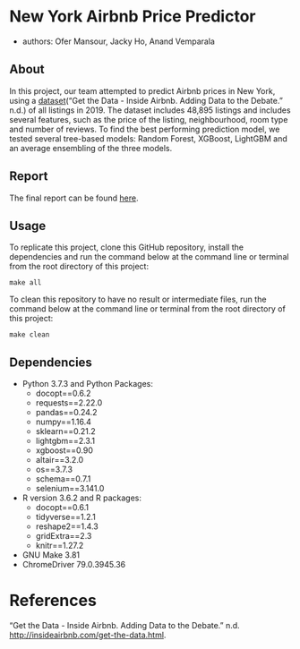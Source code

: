 
# New York Airbnb Price Predictor

  - authors: Ofer Mansour, Jacky Ho, Anand Vemparala

## About

In this project, our team attempted to predict Airbnb prices in New
York, using a [dataset](http://insideairbnb.com/get-the-data.html)(“Get
the Data - Inside Airbnb. Adding Data to the Debate.” n.d.) of all
listings in 2019. The dataset includes 48,895 listings and includes
several features, such as the price of the listing, neighbourhood, room
type and number of reviews. To find the best performing prediction
model, we tested several tree-based models: Random Forest, XGBoost,
LightGBM and an average ensembling of the three models.

## Report

The final report can be found
[here](https://github.com/UBC-MDS/DSCI_522_Group405/blob/master/doc/final_report.md).

## Usage

To replicate this project, clone this GitHub repository, install the
dependencies and run the command below at the command line or terminal
from the root directory of this project:

    make all

To clean this repository to have no result or intermediate files, run
the command below at the command line or terminal from the root
directory of this project:

    make clean

## Dependencies

  - Python 3.7.3 and Python Packages:
      - docopt==0.6.2
      - requests==2.22.0
      - pandas==0.24.2
      - numpy==1.16.4
      - sklearn==0.21.2
      - lightgbm==2.3.1
      - xgboost==0.90
      - altair==3.2.0
      - os==3.7.3
      - schema==0.7.1
      - selenium==3.141.0
  - R version 3.6.2 and R packages:
      - docopt==0.6.1
      - tidyverse==1.2.1
      - reshape2==1.4.3
      - gridExtra==2.3
      - knitr==1.27.2
  - GNU Make 3.81  
  - ChromeDriver 79.0.3945.36

# References

<div id="refs" class="references">

<div id="ref-GettheDa10:online">

“Get the Data - Inside Airbnb. Adding Data to the Debate.” n.d.
<http://insideairbnb.com/get-the-data.html>.

</div>

</div>
